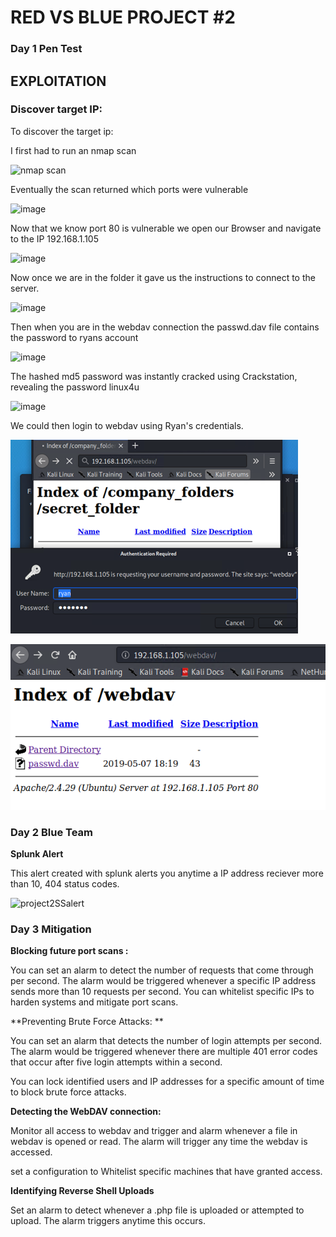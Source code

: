 # RED VS BLUE PROJECT #2


### Day 1 Pen Test
## **EXPLOITATION**

### **Discover target IP:**

To discover the target ip:

I first had to run an nmap scan


![nmap scan](https://user-images.githubusercontent.com/96896057/176231038-50e01034-7818-4772-9f70-7a10cb988e0e.png)


Eventually the scan returned which ports were vulnerable

![image](https://user-images.githubusercontent.com/97201701/178120628-cb37157a-623a-4eeb-8c19-0805cd6f13c8.png)


Now that we know port 80 is vulnerable we open our Browser and navigate to the IP 192.168.1.105

![image](https://user-images.githubusercontent.com/97201701/178120675-e116f086-bdee-4c64-959e-32c63bf7376d.png)

Now once we are in the folder it gave us the instructions to connect to the server.


![image](https://user-images.githubusercontent.com/97201701/178120723-303d7295-d6cd-4aa4-9d14-fe2bde3dbab4.png)

Then when you are in the webdav connection the passwd.dav file contains the password to ryans account

![image](https://user-images.githubusercontent.com/97201701/178120752-ff16960b-ea77-4ab8-9bbd-24d87d5d74f3.png)


The hashed md5 password was instantly cracked using Crackstation, revealing the password linux4u

![image](https://user-images.githubusercontent.com/97201701/178120792-bf9aa2d9-a595-4a9a-b029-fa77534687f8.png)

We could then login to webdav using Ryan&#39;s credentials.

![alt-text](https://github.com/SamGeron/Red-Team-vs-Blue-Team/blob/main/images/Picture24.png)

![alt-text](https://github.com/SamGeron/Red-Team-vs-Blue-Team/blob/main/images/Picture25.png)




### Day 2 Blue Team

**Splunk Alert**

This alert created with splunk alerts you anytime a IP address reciever more than 10, 404 status codes.

![project2SSalert](https://user-images.githubusercontent.com/97201701/178120860-1251f5a0-2fc3-4130-a052-08c797cbde09.png)



### Day 3 Mitigation

**Blocking future port scans :**

You can set an alarm to detect the number of requests that come through per second.
The alarm would be triggered whenever a specific IP address sends more than 10 requests per second.
You can whitelist specific IPs to harden systems and mitigate port scans.

**Preventing Brute Force Attacks: **

You can set an alarm that detects the number of login attempts per second.
The alarm would be triggered whenever there are multiple 401 error codes that occur after five login attempts within a second.

You can lock identified users and IP addresses for a specific amount of time to block brute force attacks.


**Detecting the WebDAV connection:**

Monitor all access to webdav and trigger and alarm whenever a file in webdav is opened or read.
The alarm will trigger any time the webdav is accessed.

set a configuration to Whitelist specific machines that have granted access.

**Identifying Reverse Shell Uploads**

Set an alarm to detect whenever a .php file is uploaded or attempted to upload.
The alarm triggers anytime this occurs.



